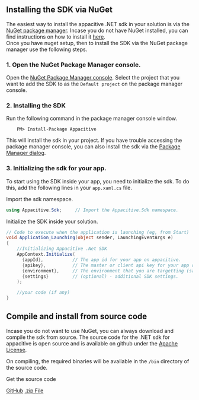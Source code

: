 ## Installing the SDK via NuGet
The easiest way to install the appacitive .NET sdk in your solution is via the [NuGet package manager](http://www.nuget.org/).
Incase you do not have NuGet installed, you can find instructions on how to install it [here](http://docs.nuget.org/docs/start-here/installing-nuget).  
Once you have nuget setup, then to install the SDK via the NuGet package manager use the following steps.

### 1. Open the NuGet Package Manager console.
Open the [NuGet Package Manager console](http://docs.nuget.org/docs/start-here/using-the-package-manager-console).
Select the project that you want to add the SDK to as the `Default project` on the package manager console.

### 2. Installing the SDK
Run the following command in the package manager console window.
```
    PM> Install-Package Appacitive
```
This will install the sdk in your project.
If you have trouble accessing the package manager console, you can also install the sdk via the [Package Manager dialog](http://docs.nuget.org/docs/start-here/managing-nuget-packages-using-the-dialog).


### 3. Initializing the sdk for your app.
To start using the SDK inside your app, you need to initialize the sdk. To do this, add the following
lines in your `app.xaml.cs` file.

Import the sdk namespace.
``` csharp  
using Appacitive.Sdk;     // Import the Appacitive.Sdk namespace.
```
Initialize the SDK inside your solution.

``` csharp
// Code to execute when the application is launching (eg, from Start)
void Application_Launching(object sender, LaunchingEventArgs e)
{
    //Initializing Appacitive .Net SDK
    AppContext.Initialize(
      {appId},           // The app id for your app on appacitive.
      {apikey},          // The master or client api key for your app on appacitive.
      {environment},     // The environment that you are targetting (sandbox or live).
      {settings}         // (optional) - additional SDK settings.
    );

    //your code (if any)
}
```


## Compile and install from source code
Incase you do not want to use NuGet, you can always download and compile the sdk from source.
The source code for the .NET sdk for appacitive is open source and
is available on github under the [Apache License](https://github.com/appacitive/appacitive-dotnet-sdk/blob/master/LICENSE).

On compiling, the required binaries will be available in the `/bin` directory of the source code.

Get the source code

<a title="View on Github" class="btn btn-success <%- github %>" href="https://github.com/appacitive/appacitive-dotnet-sdk">GitHub</a>
<a title="Download the Zip file" class="btn btn-info <%- zip %>" href="https://github.com/appacitive/appacitive-dotnet-sdk/archive/master.zip"><i class="glyphicon glyphicon-download-alt"></i> .zip File</a>
